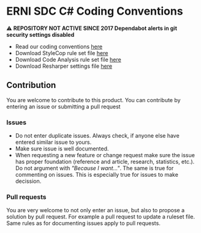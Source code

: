 # ERNI SDC C# Coding Conventions

:warning: **REPOSITORY NOT ACTIVE SINCE 2017 Dependabot alerts in git security settings disabled**

 * Read our coding conventions [here](./Coding-Conventions.md)
 * Download StyleCop rule set file [here](./Settings.StyleCop)
 * Download Code Analysis rule set file [here](./ERNI.CodeAnalysis.ruleset)
 * Download Resharper settings file [here](./ERNI.Resharper20162.sln.DotSettings)
 
## Contribution

You are welcome to contribute to this product. You can contribute by entering an issue or submitting a pull request

### Issues

 * Do not enter duplicate issues. Always check, if anyone else have entered similar issue to yours.
 * Make sure issue is well documented.
 * When requesting a new feature or change request make sure the issue has proper foundation (reference and article, research, statistics, etc.). Do not argument with _"Because I want..."_. The same is true for commenting on issues. This is especially true for issues to make decission.

### Pull requests

You are very welcome to not only enter an issue, but also to propose a solution by pull request. For example a pull request to update a ruleset file. Same rules as for documenting issues apply to pull requests.
